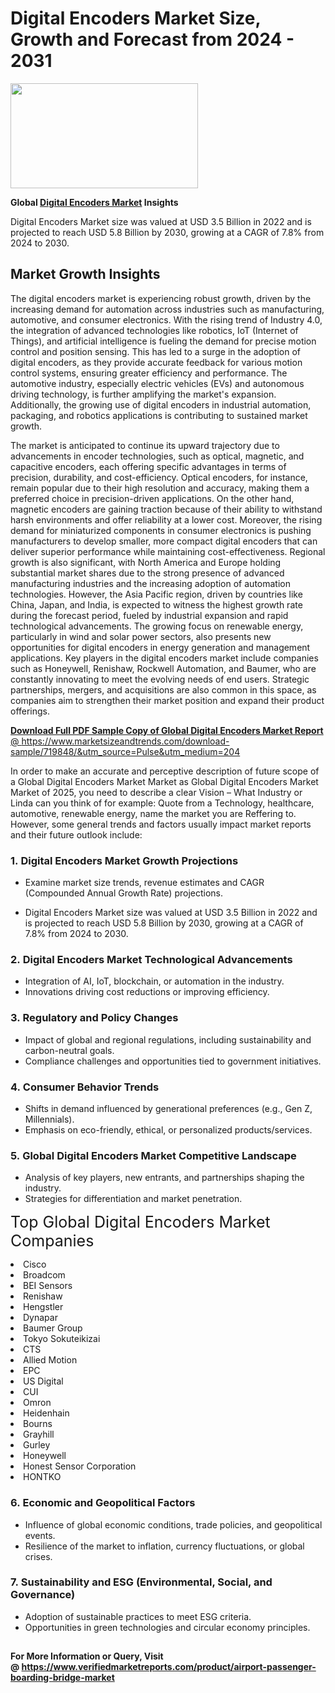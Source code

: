 <H1>Digital Encoders Market Size, Growth and Forecast from 2024 - 2031</H1><img class="aligncenter size-medium wp-image-584254" src="https://thirdeyenews.in/wp-content/uploads/2024/09/Global-Market-Research-300x168.jpeg" alt="" width="300" height="168" /><p><strong>Global&nbsp;<a href="https://www.marketsizeandtrends.com/download-sample/719848/&amp;utm_source=Pulse&amp;utm_medium=204">Digital Encoders Market</a> Insights</strong></p><p>Digital Encoders Market size was valued at USD 3.5 Billion in 2022 and is projected to reach USD 5.8 Billion by 2030, growing at a CAGR of 7.8% from 2024 to 2030.</p><p><h2>Market Growth Insights</h2> <p>The digital encoders market is experiencing robust growth, driven by the increasing demand for automation across industries such as manufacturing, automotive, and consumer electronics. With the rising trend of Industry 4.0, the integration of advanced technologies like robotics, IoT (Internet of Things), and artificial intelligence is fueling the demand for precise motion control and position sensing. This has led to a surge in the adoption of digital encoders, as they provide accurate feedback for various motion control systems, ensuring greater efficiency and performance. The automotive industry, especially electric vehicles (EVs) and autonomous driving technology, is further amplifying the market's expansion. Additionally, the growing use of digital encoders in industrial automation, packaging, and robotics applications is contributing to sustained market growth.</p> <p><a href="#"></a></p> <p>The market is anticipated to continue its upward trajectory due to advancements in encoder technologies, such as optical, magnetic, and capacitive encoders, each offering specific advantages in terms of precision, durability, and cost-efficiency. Optical encoders, for instance, remain popular due to their high resolution and accuracy, making them a preferred choice in precision-driven applications. On the other hand, magnetic encoders are gaining traction because of their ability to withstand harsh environments and offer reliability at a lower cost. Moreover, the rising demand for miniaturized components in consumer electronics is pushing manufacturers to develop smaller, more compact digital encoders that can deliver superior performance while maintaining cost-effectiveness. Regional growth is also significant, with North America and Europe holding substantial market shares due to the strong presence of advanced manufacturing industries and the increasing adoption of automation technologies. However, the Asia Pacific region, driven by countries like China, Japan, and India, is expected to witness the highest growth rate during the forecast period, fueled by industrial expansion and rapid technological advancements. The growing focus on renewable energy, particularly in wind and solar power sectors, also presents new opportunities for digital encoders in energy generation and management applications. Key players in the digital encoders market include companies such as Honeywell, Renishaw, Rockwell Automation, and Baumer, who are constantly innovating to meet the evolving needs of end users. Strategic partnerships, mergers, and acquisitions are also common in this space, as companies aim to strengthen their market position and expand their product offerings. <p><a href="#"></p><p><span class=""><strong>Download Full PDF Sample Copy of Global Digital Encoders Market Report</strong> @ <a href="https://www.marketsizeandtrends.com/download-sample/719848/&amp;utm_source=Pulse&amp;utm_medium=204" target="_blank">https://www.marketsizeandtrends.com/download-sample/719848/&amp;utm_source=Pulse&amp;utm_medium=204</a></span></p><p>In order to make an accurate and perceptive description of future scope of a Global&nbsp;Digital Encoders Market Market as Global&nbsp;Digital Encoders Market Market of 2025, you need to describe a clear Vision &ndash; What Industry or Linda can you think of for example: Quote from a Technology, healthcare, automotive, renewable energy, name the market you are Reffering to. However, some general trends and factors usually impact market reports and their future outlook include:</p><h3>1.&nbsp;<strong>Digital Encoders Market Growth Projections</strong></h3><ul><li>Examine market size trends, revenue estimates and CAGR (Compounded Annual Growth Rate) projections.</li><li><p>Digital Encoders Market size was valued at USD 3.5 Billion in 2022 and is projected to reach USD 5.8 Billion by 2030, growing at a CAGR of 7.8% from 2024 to 2030.</p></li></ul><h3>2.&nbsp;<strong>Digital Encoders Market Technological Advancements</strong></h3><ul><li>Integration of AI, IoT, blockchain, or automation in the industry.</li><li>Innovations driving cost reductions or improving efficiency.</li></ul><h3>3.&nbsp;<strong>Regulatory and Policy Changes</strong></h3><ul><li>Impact of global and regional regulations, including sustainability and carbon-neutral goals.</li><li>Compliance challenges and opportunities tied to government initiatives.</li></ul><h3>4.&nbsp;<strong>Consumer Behavior Trends</strong></h3><ul><li>Shifts in demand influenced by generational preferences (e.g., Gen Z, Millennials).</li><li>Emphasis on eco-friendly, ethical, or personalized products/services.</li></ul><h3>5.&nbsp;<strong>Global Digital Encoders Market Competitive Landscape</strong></h3><ul><li>Analysis of key players, new entrants, and partnerships shaping the industry.</li><li>Strategies for differentiation and market penetration.</li></ul><p data-pm-slice="1 1 []"><span style="color: inherit; font-family: inherit; font-size: 25px;">Top Global Digital Encoders Market Companies</span></p><div class="" data-test-id=""><p><li>Cisco</li><li> Broadcom</li><li> BEI Sensors</li><li> Renishaw</li><li> Hengstler</li><li> Dynapar</li><li> Baumer Group</li><li> Tokyo Sokuteikizai</li><li> CTS</li><li> Allied Motion</li><li> EPC</li><li> US Digital</li><li> CUI</li><li> Omron</li><li> Heidenhain</li><li> Bourns</li><li> Grayhill</li><li> Gurley</li><li> Honeywell</li><li> Honest Sensor Corporation</li><li> HONTKO</li></p></div><h3>6.&nbsp;<strong>Economic and Geopolitical Factors</strong></h3><ul><li>Influence of global economic conditions, trade policies, and geopolitical events.</li><li>Resilience of the market to inflation, currency fluctuations, or global crises.</li></ul><h3>7.&nbsp;<strong>Sustainability and ESG (Environmental, Social, and Governance)</strong></h3><ul><li>Adoption of sustainable practices to meet ESG criteria.</li><li>Opportunities in green technologies and circular economy principles.</li></ul><h2><strong style="font-size: 14px;">For More Information or Query, Visit @&nbsp;</strong><a style="background-color: #ffffff; font-size: 14px;" href="https://www.marketsizeandtrends.com/report/digital-encoders-market/" target="_blank">https://www.verifiedmarketreports.com/product/airport-passenger-boarding-bridge-market</a></h2>
